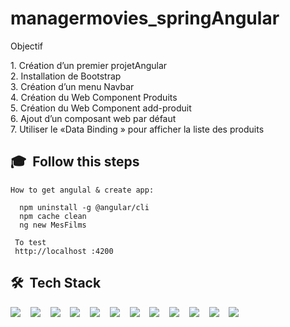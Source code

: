 # managermovies_springAngular


Objectif

1.&nbsp;Création d’un premier projetAngular 
<br>
2.&nbsp;Installation de Bootstrap
<br>
3.&nbsp;Création d’un menu Navbar
<br>
4.&nbsp;Création du Web Component Produits
<br>
5.&nbsp;Création du Web Component add-produit
<br>
6.&nbsp;Ajout d’un composant web par défaut
<br>
7.&nbsp;Utiliser le «Data Binding » pour afficher la liste des produits

## 🎓 &nbsp;Follow this steps


 
  <div>
 
    How to get angulal & create app:
  <!---install django-->
      npm uninstall -g @angular/cli
      npm cache clean
      ng new MesFilms
    
 </div>


  
   
     
     To test    
     http://localhost :4200
  
     
     
      
## 🛠 &nbsp;Tech Stack 

<div>
  <img src="https://img.icons8.com/color-glass/40/4a90e2/github.png"/>&nbsp; &nbsp;
  <img src="https://img.icons8.com/color/40/000000/git.png"/>&nbsp; &nbsp;
  <img src="https://img.icons8.com/color/40/000000/visual-studio-code-2019.png"/>&nbsp; &nbsp;
  <img src="https://img.icons8.com/color/40/000000/java-coffee-cup-logo--v1.png"/>&nbsp; &nbsp;
  <img src="https://img.icons8.com/color/40/000000/java-coffee-bean-logo.png"/>&nbsp; &nbsp;
  <img src="https://img.icons8.com/color/40/4a90e2/spring-logo.png"/>&nbsp; &nbsp;
  <img src="https://img.icons8.com/color/40/000000/html-5.png"/>&nbsp; &nbsp;
  <img src="https://img.icons8.com/color/40/000000/css3.png"/>&nbsp; &nbsp;
  <img src="https://img.icons8.com/color/40/000000/angularjs.png"/>&nbsp; &nbsp;
  <img src="https://img.icons8.com/nolan/40/json.png"/>&nbsp; &nbsp;
  <img src="https://img.icons8.com/fluency/40/000000/mysql-logo.png"/>&nbsp; &nbsp;
  <img src="https://img.icons8.com/color/50/000000/typescript.png"/>
 

</div>
